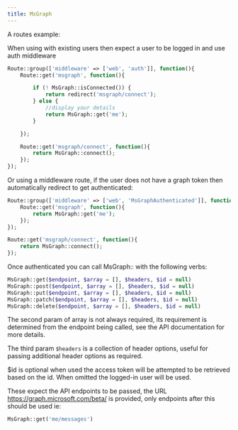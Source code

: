 ```yaml
---
title: MsGraph
---
```


A routes example:

When using with existing users then expect a user to be logged in and use auth middleware

```php
Route::group(['middleware' => ['web', 'auth']], function(){
    Route::get('msgraph', function(){

        if (! MsGraph::isConnected()) {
            return redirect('msgraph/connect');
        } else {
            //display your details
            return MsGraph::get('me');
        }

    });

    Route::get('msgraph/connect', function(){
        return MsGraph::connect();
    });
});
```

Or using a middleware route, if the user does not have a graph token then automatically redirect to get authenticated:

```php
Route::group(['middleware' => ['web', 'MsGraphAuthenticated']], function(){
    Route::get('msgraph', function(){
        return MsGraph::get('me');
    });
});

Route::get('msgraph/connect', function(){
    return MsGraph::connect();
});
```

Once authenticated you can call MsGraph:: with the following verbs:

```php
MsGraph::get($endpoint, $array = [], $headers, $id = null)
MsGraph::post($endpoint, $array = [], $headers, $id = null)
MsGraph::put($endpoint, $array = [], $headers, $id = null)
MsGraph::patch($endpoint, $array = [], $headers, $id = null)
MsGraph::delete($endpoint, $array = [], $headers, $id = null)
```

The second param of array is not always required, its requirement is determined from the endpoint being called, see the API documentation for more details.

The third param `$headers` is a collection of header options, useful for passing additional header options as required.

$id is optional when used the access token will be attempted to be retrieved based on the id. When omitted the logged-in user will be used.

These expect the API endpoints to be passed, the URL https://graph.microsoft.com/beta/ is provided, only endpoints after this should be used ie:

```php
MsGraph::get('me/messages')
```